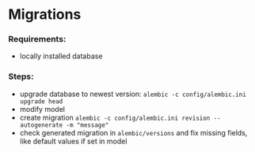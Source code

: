 # Migrations

### Requirements:
* locally installed database

### Steps:
* upgrade database to newest version: `alembic -c config/alembic.ini upgrade head`
* modify model
* create migration `alembic -c config/alembic.ini revision --autogenerate -m "message"`
* check generated migration in `alembic/versions` and fix missing fields, like default values if set in model
